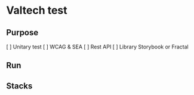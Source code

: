 # Valtech test

## Purpose

[ ] Unitary test
[ ] WCAG & SEA
[ ] Rest API
[ ] Library Storybook or Fractal

## Run

## Stacks
